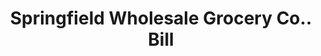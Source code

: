 ---
doi: 10.7916/D8HH7X2K
date_other: '1918'
date_other_textual: '1918'
form: printed ephemera
genre:
- Invoices
name:
- Springfield Wholesale Grocery Co.
object_in_context_url: https://biggert.cul.columbia.edu/items/view/ave_biggert_00513
subject_hierarchical_geographic:
- Springfield, Massachusetts, United States
subject_name:
- Springfield Wholesale Grocery Co.
title: Springfield Wholesale Grocery Co.. Bill
sort_title: Springfield Wholesale Grocery Co.. Bill
call_number: ave_biggert_00513
coordinates:
- 42.112411,-72.547455
pid: ave_biggert_00513
identifiers: ave_biggert_00513
thumbnail: https://derivativo-1.library.columbia.edu/iiif/2/ldpd:343739/full/!256,256/0/native.jpg
permalink: "/biggert/ave_biggert_00513/"
layout: iiif-image-page
---